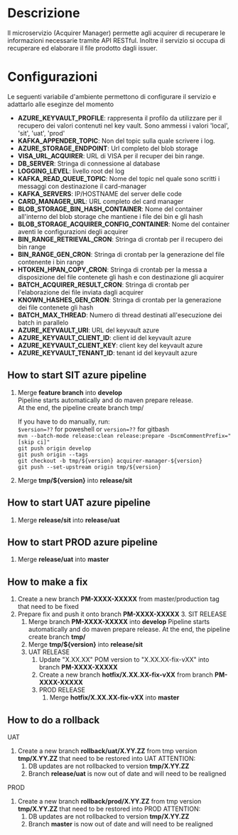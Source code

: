 # Descrizione
Il microservizio (Acquirer Manager) permette agli acquirer di recuperare le informazioni necessarie tramite API RESTful. Inoltre il servizio si occupa di recuperare ed elaborare il file prodotto dagli issuer.

# Configurazioni
Le seguenti variabile d'ambiente permettono di configurare il servizio e adattarlo alle eseginze del momento

- **AZURE_KEYVAULT_PROFILE**: rappresenta il profilo da utilizzare per il recupero dei valori contenuti nel key vault. Sono ammessi i valori 'local', 'sit', 'uat', 'prod'
- **KAFKA_APPENDER_TOPIC**: Non del topic sulla quale scrivere i log.
- **AZURE_STORAGE_ENDPOINT**: Url completo del blob storage
- **VISA_URL_ACQUIRER**: URL di VISA per il recuper dei bin range.
- **DB_SERVER**: Stringa di connessione al database
- **LOGGING_LEVEL**: livello root del log
- **KAFKA_READ_QUEUE_TOPIC**: Nome del topic nel quale sono scritti i messaggi con destinazione il card-manager
- **KAFKA_SERVERS**: IP/HOSTNAME del server delle code
- **CARD_MANAGER_URL**: URL completo del card manager
- **BLOB_STORAGE_BIN_HASH_CONTAINER**: Nome del container all'interno del blob storage che mantiene i file dei bin e gli hash
- **BLOB_STORAGE_ACQUIRER_CONFIG_CONTAINER**: Nome del container aventi le configurazioni degli acquirer
- **BIN_RANGE_RETRIEVAL_CRON**: Stringa di crontab per il recupero dei bin range
- **BIN_RANGE_GEN_CRON**: Stringa di crontab per la generazione del file contenente i bin range
- **HTOKEN_HPAN_COPY_CRON**: Stringa di crontab per la messa a disposizione del file contenete gli hash e con destinazione gli acquirer
- **BATCH_ACQUIRER_RESULT_CRON**: Stringa di crontab per l'elaborazione dei file inviata dagli acquirer
- **KNOWN_HASHES_GEN_CRON**: Stringa di crontab per la generazione dei file contenete gli hash
- **BATCH_MAX_THREAD**: Numero di thread destinati all'esecuzione dei batch in parallelo
- **AZURE_KEYVAULT_URI**: URL del keyvault azure
- **AZURE_KEYVAULT_CLIENT_ID**: client id  del keyvault azure
- **AZURE_KEYVAULT_CLIENT_KEY**: client key  del keyvault azure
- **AZURE_KEYVAULT_TENANT_ID**: tenant id  del keyvault azure


## How to start SIT azure pipeline

1. Merge **feature branch** into **develop**<br>
   Pipeline starts automatically and do maven prepare release.<br>
   At the end, the pipeline create branch tmp/<version><br>

   If you have to do manually, run:<br>
   `$version=??` for poweshell or `version=??` for gitbash<br>
   `mvn --batch-mode release:clean release:prepare -DscmCommentPrefix="[skip ci]"`<br>
   `git push origin develop`<br>
   `git push origin --tags`<br>
   `git checkout -b tmp/${version} acquirer-manager-${version}`<br>
   `git push --set-upstream origin tmp/${version}`<br>

2. Merge **tmp/${version}** into **release/sit**

## How to start UAT azure pipeline

1. Merge **release/sit** into **release/uat**

## How to start PROD azure pipeline

1. Merge **release/uat** into **master**



## How to make a fix

1. Create a new branch **PM-XXXX-XXXXX** from master/production tag that need to be fixed
2. Prepare fix and push it onto branch **PM-XXXX-XXXXX**
   3. SIT RELEASE
      1. Merge branch **PM-XXXX-XXXXX** into **develop**
         Pipeline starts automatically and do maven prepare release.
         At the end, the pipeline create branch **tmp/<version>**
      2. Merge **tmp/${version}** into **release/sit**
   4. UAT RELEASE
      1. Update "X.XX.XX" POM version to "X.XX.XX-fix-vXX" into branch **PM-XXXX-XXXXX**
      2. Create a new branch **hotfix/X.XX.XX-fix-vXX** from branch **PM-XXXX-XXXXX**
      3. PROD RELEASE 
         1. Merge **hotfix/X.XX.XX-fix-vXX** into **master**


## How to do a rollback

UAT
   1. Create a new branch **rollback/uat/X.YY.ZZ** from tmp version **tmp/X.YY.ZZ** that need to be restored into UAT
   ATTENTION:
      1. DB updates are not rollbacked to version **tmp/X.YY.ZZ**
      2. Branch **release/uat** is now out of date and will need to be realigned

PROD
1. Create a new branch **rollback/prod/X.YY.ZZ** from tmp version **tmp/X.YY.ZZ** that need to be restored into PROD
   ATTENTION:
   1. DB updates are not rollbacked to version **tmp/X.YY.ZZ**
   2. Branch **master** is now out of date and will need to be realigned